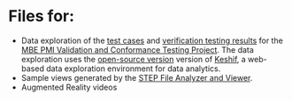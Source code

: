 # Files for:

- Data exploration of the [test cases](https://pages.nist.gov/CAD-PMI-Testing/models.html) and [verification testing results](https://pages.nist.gov/CAD-PMI-Testing/results.html) for the [MBE PMI Validation and Conformance Testing Project](https://www.nist.gov/el/systems-integration-division-73400/mbe-pmi-validation-and-conformance-testing).  The data exploration uses the [open-source version](https://github.com/adilyalcin/Keshif) version of [Keshif](http://keshif.me/), a web-based data exploration environment for data analytics.
- Sample views generated by the [STEP File Analyzer and Viewer](https://www.nist.gov/services-resources/software/step-file-analyzer-and-viewer).
- Augmented Reality videos
